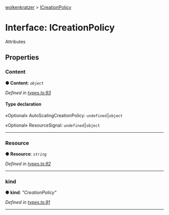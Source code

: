 [wolkenkratzer](../README.md) > [ICreationPolicy](../interfaces/icreationpolicy.md)



# Interface: ICreationPolicy


Attributes


## Properties
<a id="content"></a>

###  Content

**●  Content**:  *`object`* 

*Defined in [types.ts:93](https://github.com/arminhammer/wolkenkratzer/blob/1983ee3/src/types.ts#L93)*


#### Type declaration




«Optional»  AutoScalingCreationPolicy: `undefined`⎮`object`






«Optional»  ResourceSignal: `undefined`⎮`object`







___

<a id="resource"></a>

###  Resource

**●  Resource**:  *`string`* 

*Defined in [types.ts:92](https://github.com/arminhammer/wolkenkratzer/blob/1983ee3/src/types.ts#L92)*





___

<a id="kind"></a>

###  kind

**●  kind**:  *"CreationPolicy"* 

*Defined in [types.ts:91](https://github.com/arminhammer/wolkenkratzer/blob/1983ee3/src/types.ts#L91)*





___


